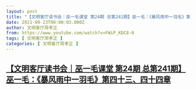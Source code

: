 ```yaml
---
layout: post
title: "【文明客厅读书会｜巫一毛课堂 第24期 总第241期】巫一毛：《暴风雨中一羽毛》第四十三、四十四章"
date: 2021-09-23T00:00:03.000Z
author: 文明客厅周孝正
from: https://www.youtube.com/watch?v=FWiP_KDC8-0
tags: [ 文明客厅周孝正 ]
categories: [ 文明客厅周孝正 ]
---
```

<!--1632355203000-->
[【文明客厅读书会｜巫一毛课堂 第24期 总第241期】巫一毛：《暴风雨中一羽毛》第四十三、四十四章](https://www.youtube.com/watch?v=FWiP_KDC8-0)
------

<div>

</div>

